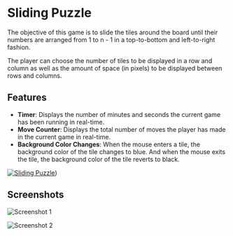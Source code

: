 # Sliding Puzzle

The objective of this game is to slide the tiles around the board until their numbers are arranged from 1 to n - 1 in a top-to-bottom and left-to-right fashion. 

The player can choose the number of tiles to be displayed in a row and column as well as the amount of space (in pixels) to be displayed between rows and columns. 

## Features

- **Timer**: Displays the number of minutes and seconds the current game has been running in real-time. 
- **Move Counter**: Displays the total number of moves the player has made in the current game in real-time.
- **Background Color Changes**: When the mouse enters a tile, the background color of the tile changes to blue. And when the mouse exits the tile, the background color of the tile reverts to black.

[![Sliding Puzzle]([https://img.youtube.com/vi/fTOhTq6Ovw8/0.jpg)](https://www.youtube.com/watch?v=fTOhTq6Ovw8))

## Screenshots
![Screenshot 1](https://github.com/ElevatingLife/Sliding_Puzzle/assets/134762489/70b5cbb6-affc-45bd-b70b-ae072a583866)

![Screenshot 2](https://github.com/ElevatingLife/Sliding_Puzzle/assets/134762489/4c16e262-83d5-4119-9154-65b6ae3cb56a)
